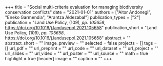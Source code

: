 +++
title = "Social multi-criteria evaluation for managing biodiversity conservation conflicts"
date = "2021-01-01"
authors = ["Aitor Andonegi", "Eneko Garmendia", "Arantza Aldezabal"]
publication_types = ["2"]
publication = "Land Use Policy, (109), _pp. 105658_, https://doi.org/10.1016/j.landusepol.2021.105658"
publication_short = "Land Use Policy, (109), _pp. 105658_, https://doi.org/10.1016/j.landusepol.2021.105658"
abstract = ""
abstract_short = ""
image_preview = ""
selected = false
projects = []
tags = []
url_pdf = ""
url_preprint = ""
url_code = ""
url_dataset = ""
url_project = ""
url_slides = ""
url_video = ""
url_poster = ""
url_source = ""
math = true
highlight = true
[header]
image = ""
caption = ""
+++
